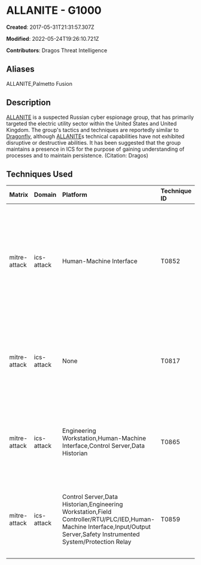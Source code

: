 # ALLANITE - G1000

**Created**: 2017-05-31T21:31:57.307Z

**Modified**: 2022-05-24T19:26:10.721Z

**Contributors**: Dragos Threat Intelligence

## Aliases

ALLANITE,Palmetto Fusion

## Description

[ALLANITE](https://attack.mitre.org/groups/G1000) is a suspected Russian cyber espionage group, that has primarily targeted the electric utility sector within the United States and United Kingdom. The group's tactics and techniques are reportedly similar to [Dragonfly](https://attack.mitre.org/groups/G0035), although [ALLANITE](https://attack.mitre.org/groups/G1000)s technical capabilities have not exhibited disruptive or destructive abilities. It has been suggested that the group maintains a presence in ICS for the purpose of gaining understanding of processes and to maintain persistence. (Citation: Dragos)

## Techniques Used

|Matrix|Domain|Platform|Technique ID|Technique Name|Use|
| :---| :---| :---| :---| :---| :---|
|mitre-attack|ics-attack|Human-Machine Interface|T0852|Screen Capture|[ALLANITE](https://attack.mitre.org/groups/G1000) has been identified to collect and distribute screenshots of ICS systems such as HMIs. (Citation: Dragos) (Citation: ICS-CERT October 2017)|
|mitre-attack|ics-attack|None|T0817|Drive-by Compromise|[ALLANITE](https://attack.mitre.org/groups/G1000) leverages watering hole attacks to gain access into electric utilities. (Citation: Eduard Kovacs May 2018)|
|mitre-attack|ics-attack|Engineering Workstation,Human-Machine Interface,Control Server,Data Historian|T0865|Spearphishing Attachment|[ALLANITE](https://attack.mitre.org/groups/G1000) utilized spear phishing to gain access into energy sector environments. (Citation: Jeff Jones May 2018)|
|mitre-attack|ics-attack|Control Server,Data Historian,Engineering Workstation,Field Controller/RTU/PLC/IED,Human-Machine Interface,Input/Output Server,Safety Instrumented System/Protection Relay|T0859|Valid Accounts|[ALLANITE](https://attack.mitre.org/groups/G1000) utilized credentials collected through phishing and watering hole attacks. (Citation: Dragos)|
